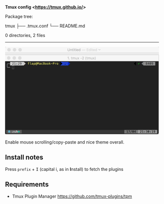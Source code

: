**Tmux config <<https://tmux.github.io/>>**

Package tree:

tmux
├── .tmux.conf
└── README.md

0 directories, 2 files

---

![tmux](https://raw.githubusercontent.com/Kraymer/F-dotfiles/master/.github/img/tmux.png)

Enable mouse scrolling/copy-paste and nice theme overall.

## Install notes

Press `prefix` + <kbd>I</kbd> (capital i, as in **I**nstall) to fetch the plugins

## Requirements

- Tmux Plugin Manager [<https://github.com/tmux-plugins/tpm>](https://github.com/tmux-plugins/tpm)
